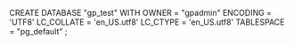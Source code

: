 CREATE DATABASE "gp_test"
WITH
  OWNER = "gpadmin"
  ENCODING = 'UTF8'
  LC_COLLATE = 'en_US.utf8'
  LC_CTYPE = 'en_US.utf8'
  TABLESPACE = "pg_default"
;



